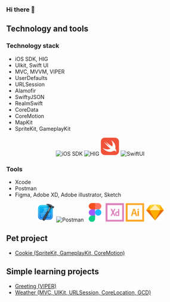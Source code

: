 ### Hi there 👋

## Technology and tools

### Technology stack
- iOS SDK, HIG
- UIkit, Swift UI
- MVC, MVVM, VIPER 
- UserDefaults
- URLSession
- Alamofir
- SwiftyJSON
- RealmSwift
- CoreData
- CoreMotion
- MapKit
- SpriteKit, GameplayKit

<div align="center">
<img src="https://developer.apple.com/assets/elements/icons/sdk-16/sdk-16-128x128_2x.png" title="iOS SDK" alt="iOS SDK" height="50"/>
<img src="https://developer.apple.com/design/human-interface-guidelines/images/intro/foundations/foundations-icons-intro-dark_2x.png" title="HIG" alt="HIG" height="50"/>
<img src="https://github.com/devicons/devicon/blob/master/icons/swift/swift-original.svg" title="Swift" alt="Swift" height="50"/>
<img src="https://developer.apple.com/assets/elements/icons/swiftui/swiftui-96x96_2x.png" title="SwiftUI" alt="SwiftUI" height="50"/>
<!--
<img src="https://github.com/Alamofire/Alamofire/blob/master/Resources/AlamofireLogo.png" title="Alamofire" alt="Alamofire" height="50"/>
<img src="https://avatars.githubusercontent.com/u/8858017?s=200&v=4" alt="Alamofire" height="50"/>
<img src="https://raw.githubusercontent.com/realm/realm-swift/master/logo.png" alt="Alamofire" height="50"/>
<img src="https://devimages-cdn.apple.com/wwdc-services/articles/images/BC7A3DB7-B8A7-45C1-9E0B-8FF2CF80A97C/2048.jpeg" alt="Alamofire" height="50"/>
<img src="https://devimages-cdn.apple.com/wwdc-services/articles/images/790ADAB4-7317-4C5B-BC08-7DA920264F40/2048.jpeg" alt="Alamofire" height="50"/>
<img src="https://developer.apple.com/assets/elements/icons/maps/maps-128x128_2x.png" alt="Alamofire" height="50"/>
<img src="https://user-images.githubusercontent.com/76218746/225300160-84c4f325-df7e-4908-a545-b15a189ee843.png" alt="Alamofire" height="50"/>
<img src="https://devimages-cdn.apple.com/wwdc-services/articles/images/F541176B-3578-46D1-B659-B51A3D263C06/2048.jpeg" alt="Alamofire" height="50"/>
-->
</div>

### Tools
- Xcode
- Postman
- Figma, Adobe XD,
Adobe illustrator, Sketch


<div align="center"> 
<img src="https://github.com/devicons/devicon/blob/master/icons/xcode/xcode-original.svg" title="Xcode" title="Xcode" alt="Xcode" height="50"/>
<img src="https://img.shields.io/badge/Postman-FF6C37?style=for-the-badge&logo=postman&logoColor=white" title="Postman" alt="Postman" height="50"/>
<img src="https://github.com/devicons/devicon/blob/master/icons/figma/figma-original.svg" title="Figma" alt="Figma" height="50"/>
<img src="https://github.com/devicons/devicon/blob/master/icons/xd/xd-line.svg" title="AdobeXD" alt="AdobeXD" height="50"/>
<img src="https://github.com/devicons/devicon/blob/master/icons/illustrator/illustrator-line.svg" title="AdobeAI" alt="AdobeAI" height="50"/>
<img src="https://github.com/devicons/devicon/blob/master/icons/sketch/sketch-original.svg" title="Sketch" alt="Sketch" height="50"/>
</div>

## Pet project
- [Cookie (SpriteKit, GameplayKit, CoreMotion)](https://github.com/bodrrovva/CookieSpriteKit)

## Simple learning projects
- [Greeting (VIPER)](https://github.com/bodrrovva/GreetingVIPER)
- [Weather (MVC, UIKit, URLSession, CoreLocation, GCD)](https://github.com/bodrrovva/Weather)

